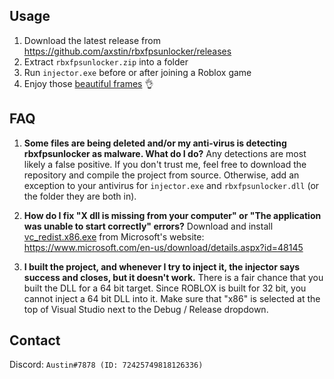 ## Usage
1. Download the latest release from https://github.com/axstin/rbxfpsunlocker/releases
2. Extract `rbxfpsunlocker.zip` into a folder
3. Run `injector.exe` before or after joining a Roblox game
4. Enjoy those [beautiful frames](https://i.imgur.com/vsLf04O.png) 👌

## FAQ

1. **Some files are being deleted and/or my anti-virus is detecting rbxfpsunlocker as malware. What do I do?**
Any detections are most likely a false positive. If you don't trust me, feel free to download the repository and compile the project from source. Otherwise, add an exception to your antivirus for `injector.exe` and `rbxfpsunlocker.dll` (or the folder they are both in).

2. **How do I fix "X dll is missing from your computer" or "The application was unable to start correctly" errors?**
Download and install [vc_redist.x86.exe](https://i.imgur.com/dDB1ifs.png) from Microsoft's website: https://www.microsoft.com/en-us/download/details.aspx?id=48145

3. **I built the project, and whenever I try to inject it, the injector says success and closes, but it doesn't work.** There is a fair chance that you built the DLL for a 64 bit target. Since ROBLOX is built for 32 bit, you cannot inject a 64 bit DLL into it. Make sure that "x86" is selected at the top of Visual Studio next to the Debug / Release dropdown.

## Contact
Discord: `Austin#7878 (ID: 72425749818126336)`
